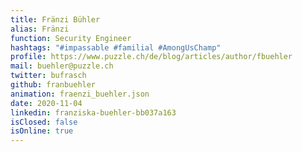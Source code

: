 ```yaml
---
title: Fränzi Bühler
alias: Fränzi
function: Security Engineer
hashtags: "#impassable #familial #AmongUsChamp"
profile: https://www.puzzle.ch/de/blog/articles/author/fbuehler
mail: buehler@puzzle.ch
twitter: bufrasch
github: franbuehler
animation: fraenzi_buehler.json
date: 2020-11-04
linkedin: franziska-buehler-bb037a163
isClosed: false
isOnline: true
---
```

